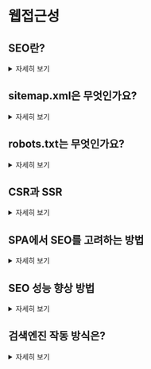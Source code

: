 # 웹접근성

## SEO란?

<details>
<summary>자세히 보기</summary>
검색 엔진 최적화(Search Engine Optimization, SEO)는 웹사이트의 가시성을 높이고 검색 엔진에서 더 높은 순위를 얻기 위해 웹사이트를 최적화하는 과정입니다. SEO는 웹사이트의 콘텐츠, 구조, 메타태그, 링크 구조 등을 개선하여 검색 엔진의 알고리즘에 맞게 조정하는 작업을 포함합니다.

SEO의 목표는 웹사이트를 사용자에게 유용한 정보를 제공하고, 검색 엔진에서 더 높은 순위를 얻어 더 많은 사용자에게 노출되게 하는 것입니다. 이를 통해 웹사이트의 트래픽, 브랜드 인지도를 증가시킬 수 있습니다.
</details>

## sitemap.xml은 무엇인가요?

<details>
<summary>자세히 보기</summary>
<pre>
웹사이트의 모든 페이지와 구조를 나타내는 XML 파일입니다. 이 파일은 검색 엔진 크롤러에게 사이트의 페이지와 하위 페이지 정보를 제공하여 효과적으로 크롤링할 수 있도록 돕습니다. 일종의 웹사이트의 목차나 지도와 같은 역할을 합니다.
</pre>
</details>

## robots.txt는 무엇인가요?

<details>
<summary>자세히 보기</summary>
<pre>
robots.txt는 웹사이트의 루트 디렉토리에 위치한 텍스트 파일로, 검색 엔진 크롤러가 웹사이트를 크롤링할 때 어떤 페이지나 리소스에 접근할 수 있는지 또는 접근할 수 없는지를 지시하는 역할
</pre>
</details>

## CSR과 SSR

<details>
<summary>자세히 보기</summary>
<pre>
SSR : 페이지에 대한 meta 정보가 렌더링시 이미 포함되어 있어 크롤러봇에서 데이터를 수집해가는데 용이합니다.
CSR : 렌더링 시 JS 파싱, 로딩 및 실행 순서 때문에 크롤러봇이 데이터를 수집하는데 어려움이 있습니다.

전통적인 SSR은 초기 로딩 속도가 빠르고 SEO에 유리하지만, View 변경(화면 전환) 시 계속적으로(새로고침하며) 서버에 요청해야 하므로 서버에 부담이 큽니다. 그리고 CSR은 초기 로딩 속도가 느리고 SEO에 대한 문제가 있지만, 초기 로딩 후에는 View를 서버에 요청하는 것이 아닌 클라이언트에서 직접 렌더링하기 때문에 화면 전환이 매우 빠르다는 장점이 있고, 서버의 부담도 줄어듭니다.
</pre>
</details>

## SPA에서 SEO를 고려하는 방법

<details>
<summary>자세히 보기</summary>
<pre>
1. 서버 사이드 렌더링(SSR) 사용: SPA에서 서버 사이드 렌더링을 사용하면, 검색 엔진 크롤러가 더 쉽게 콘텐츠를 크롤링하고 색인화할 수 있습니다. 프레임워크의 도움을 받아 SSR을 구현할 수 있습니다(예: React의 Next.js, Vue의 Nuxt.js 등).
2. react-helmet과 같이 메타 태그를 동적으로 정의해주는 라이브러리 사용.
</pre>
</details>

## SEO 성능 향상 방법

<details>
<summary>자세히 보기</summary>
<pre>
- title 태그를 이용하여 페이지별로 고유하고 정확한 페이지 제목 만들기
- meta 태그의 description, keyword 기능을 이용해 페이지 내용을 요약해서 제공
- img태그에 alt속성으로 이미지 설명
- https 연결 사용하면 검색 엔진에서 가산점
- 논리적이고 의미있는 url
- 웹접근성 준수

</pre>
</details>

## 검색엔진 작동 방식은?

<details>
<summary>자세히 보기</summary>
<pre>
크롤링 -> 인덱싱 -> 검색 결과 제공
- 크롤링 : 웹크롤러 자동화 소프트웨어가 페이지 탐색
- 인덱싱 : 탐색한 페이지에서 정보를 찾아 데이터베이스에 저장
- 검색 결과 제공 : 검색 알고리즘에 따라 최상의 검색 결과를 노출
</pre>
</details>
